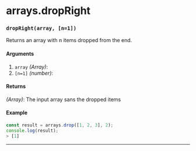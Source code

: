 # arrays.dropRight

<!-- div class="doc-container" -->

<!-- div -->


<!-- div -->

<h3 id="droprightarray-n1"><code>dropRight(array, [n=1])</code></h3>

Returns an array with n items dropped from the end.

#### Arguments
1. `array` *(Array)*:
2. `[n=1]` *(number)*:

#### Returns
*(Array)*: The input array sans the dropped items

#### Example
```js
const result = arrays.drop([1, 2, 3], 2);
console.log(result);
> [1]
```
---

<!-- /div -->

<!-- /div -->

<!-- /div -->
